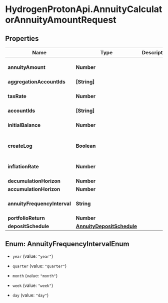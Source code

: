 # HydrogenProtonApi.AnnuityCalculatorAnnuityAmountRequest

## Properties
Name | Type | Description | Notes
------------ | ------------- | ------------- | -------------
**annuityAmount** | **Number** |  | [optional] [default to 1.0]
**aggregationAccountIds** | **[String]** |  | [optional] 
**taxRate** | **Number** |  | [optional] [default to 0.0]
**accountIds** | **[String]** |  | [optional] 
**initialBalance** | **Number** |  | [optional] [default to 0.0]
**createLog** | **Boolean** |  | [optional] [default to false]
**inflationRate** | **Number** |  | [optional] [default to 0.0]
**decumulationHorizon** | **Number** |  | 
**accumulationHorizon** | **Number** |  | 
**annuityFrequencyInterval** | **String** |  | [optional] [default to 'year']
**portfolioReturn** | **Number** |  | 
**depositSchedule** | [**AnnuityDepositSchedule**](AnnuityDepositSchedule.md) |  | [optional] 


<a name="AnnuityFrequencyIntervalEnum"></a>
## Enum: AnnuityFrequencyIntervalEnum


* `year` (value: `"year"`)

* `quarter` (value: `"quarter"`)

* `month` (value: `"month"`)

* `week` (value: `"week"`)

* `day` (value: `"day"`)




